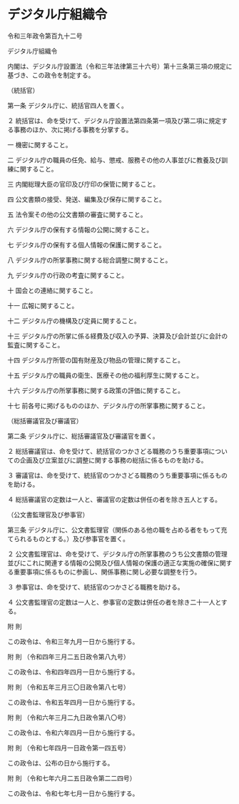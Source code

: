 # デジタル庁組織令

令和三年政令第百九十二号

デジタル庁組織令

内閣は、デジタル庁設置法（令和三年法律第三十六号）第十三条第三項の規定に基づき、この政令を制定する。

（統括官）

第一条 デジタル庁に、統括官四人を置く。

２ 統括官は、命を受けて、デジタル庁設置法第四条第一項及び第二項に規定する事務のほか、次に掲げる事務を分掌する。

一 機密に関すること。

二 デジタル庁の職員の任免、給与、懲戒、服務その他の人事並びに教養及び訓練に関すること。

三 内閣総理大臣の官印及び庁印の保管に関すること。

四 公文書類の接受、発送、編集及び保存に関すること。

五 法令案その他の公文書類の審査に関すること。

六 デジタル庁の保有する情報の公開に関すること。

七 デジタル庁の保有する個人情報の保護に関すること。

八 デジタル庁の所掌事務に関する総合調整に関すること。

九 デジタル庁の行政の考査に関すること。

十 国会との連絡に関すること。

十一 広報に関すること。

十二 デジタル庁の機構及び定員に関すること。

十三 デジタル庁の所掌に係る経費及び収入の予算、決算及び会計並びに会計の監査に関すること。

十四 デジタル庁所管の国有財産及び物品の管理に関すること。

十五 デジタル庁の職員の衛生、医療その他の福利厚生に関すること。

十六 デジタル庁の所掌事務に関する政策の評価に関すること。

十七 前各号に掲げるもののほか、デジタル庁の所掌事務に関すること。

（総括審議官及び審議官）

第二条 デジタル庁に、総括審議官及び審議官を置く。

２ 総括審議官は、命を受けて、統括官のつかさどる職務のうち重要事項についての企画及び立案並びに調整に関する事務の総括に係るものを助ける。

３ 審議官は、命を受けて、統括官のつかさどる職務のうち重要事項に係るものを助ける。

４ 総括審議官の定数は一人と、審議官の定数は併任の者を除き五人とする。

（公文書監理官及び参事官）

第三条 デジタル庁に、公文書監理官（関係のある他の職を占める者をもって充てられるものとする。）及び参事官を置く。

２ 公文書監理官は、命を受けて、デジタル庁の所掌事務のうち公文書類の管理並びにこれに関連する情報の公開及び個人情報の保護の適正な実施の確保に関する重要事項に係るものに参画し、関係事務に関し必要な調整を行う。

３ 参事官は、命を受けて、統括官のつかさどる職務を助ける。

４ 公文書監理官の定数は一人と、参事官の定数は併任の者を除き二十一人とする。

附 則

この政令は、令和三年九月一日から施行する。

附 則 （令和四年三月二五日政令第八九号）

この政令は、令和四年四月一日から施行する。

附 則 （令和五年三月三〇日政令第八七号）

この政令は、令和五年四月一日から施行する。

附 則 （令和六年三月二九日政令第八〇号）

この政令は、令和六年四月一日から施行する。

附 則 （令和七年四月一日政令第一四五号）

この政令は、公布の日から施行する。

附 則 （令和七年六月二五日政令第二二四号）

この政令は、令和七年七月一日から施行する。

